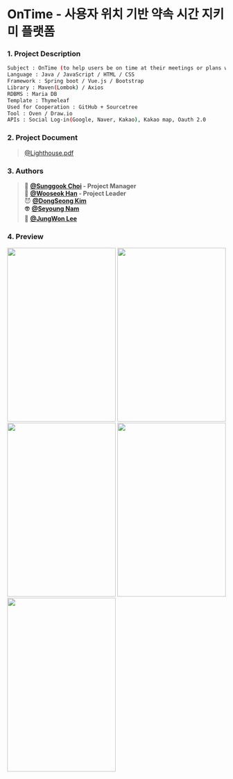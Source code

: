 # OnTime - 사용자 위치 기반 약속 시간 지키미 플랫폼

### 1. Project Description

```sh
Subject : OnTime (to help users be on time at their meetings or plans with geolocation)
Language : Java / JavaScript / HTML / CSS
Framework : Spring boot / Vue.js / Bootstrap
Library : Maven(Lombok) / Axios
RDBMS : Maria DB
Template : Thymeleaf
Used for Cooperation : GitHub + Sourcetree
Tool : Oven / Draw.io
APIs : Social Log-in(Google, Naver, Kakao), Kakao map, Oauth 2.0
```

### 2. Project Document

>[@Lighthouse.pdf](https://github.com/LighthouseOfSeocho/OnTime/blob/master/Lighthouse.pdf)

### 3. Authors

> 🙈 **[@Sunggook Choi](https://github.com/SunggookCHOI) - Project Manager** <br>
> 🐳 **[@Wooseok Han](https://github.com/hanwo) - Project Leader**<br>
> 😈 **[@DongSeong Kim](https://github.com/awakeng)**<br>
> 👽 **[@Seyoung Nam](https://github.com/seyoungnam)**<br>
> 🐧 **[@JungWon Lee](https://github.com/GardenofJungwonLee)**<br>

### 4. Preview

<img src="https://user-images.githubusercontent.com/44081090/72485052-dd03c000-3849-11ea-8b44-5b5141aa9044.png" width="250" height="400">

<img src="https://user-images.githubusercontent.com/44081090/72485235-66b38d80-384a-11ea-888d-9fdf9e2682ee.png" width="250" height="400">

<img src="https://user-images.githubusercontent.com/44081090/72485219-526f9080-384a-11ea-8fe7-8260b3fa5f5f.png" width="250" height="400">

<img src="https://user-images.githubusercontent.com/44081090/72485254-76cb6d00-384a-11ea-9ebb-6a2fe5147f02.png" width="250" height="400">

<img src="https://user-images.githubusercontent.com/44081090/72485311-aa0dfc00-384a-11ea-8bd2-91babca890bc.png" width="250" height="400">
